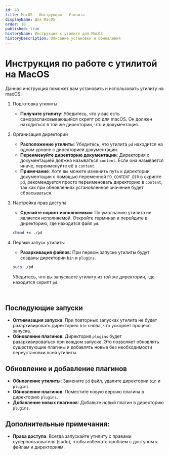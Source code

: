 ```yaml
---
id: 48
title: MacOS - Инструкция - Утилита
displayName: Для MacOS
order: 10
published: true
historyName: Инструкция к утилите для MacOS
historyDescription: Описание установки и обновления
---
```


# Инструкция по работе с утилитой на MacOS

Данная инструкция поможет вам установить и использовать утилиту на macOS.

1. Подготовка утилиты
    - **Получите утилиту**: Убедитесь, что у вас есть самораспаковывающийся скрипт pd для macOS. Он должен находиться 
   в той же директории, что и документация.<br/>

2. Организация директорий
   - **Расположение утилиты**: Убедитесь, что утилита `pd` находится на одном уровне с директорией документации.
   - **Переименуйте директорию документации**: Директория с документацией должна называться `content`.
   Если она называется иначе, переименуйте её в `content`.
   - **Примечание**: Хотя вы можете изменить путь к директории документации с помощью переменной `PD_CONTENT_DIR`
   в скрипте `pd`, рекомендуется просто переименовать директорию в `content`, так как при обновлениях установленное
   значение будет сбрасываться.

3. Настройка прав доступа
   - **Сделайте скрипт исполняемым**: По умолчанию утилита не является исполняемой. Откройте терминал и перейдите
   в директорию, где находится файл `pd`.
    ```bash
    chmod +x ./pd
    ```

4. Первый запуск утилиты
   - **Разархивация файлов**: При первом запуске утилиты будут созданы директории `bin` и `plugins`.
    ```bash
    sudo ./pd
    ```
    Убедитесь, что вы запускаете утилиту из той же директории, где находится скрипт `pd`.

<br/>


## Последующие запуски

- **Оптимизация запуска**: При повторных запусках утилита не будет разархивировать директорию `bin` снова,
что ускоряет процесс запуска.
- **Обновление плагинов**: Директория `plugins` будет разархивироваться при каждом запуске. Это позволяет
обновлять существующие плагины и добавлять новые без необходимости переустановки всей утилиты.


## Обновление и добавление плагинов

- **Обновление утилиты**: Замените `pd` файл, удалите директории `bin` и `plugins`
- **Обновление плагинов**: Поместите новую версию плагина в директорию `plugins`.
- **Добавление новых плагинов**: Добавьте новый плагин в директорию `plugins`.


## Дополнительные примечания:

- **Права доступа**: Всегда запускайте утилиту с правами суперпользователя (sudo), чтобы избежать проблем с доступом
к файлам и директориям.
